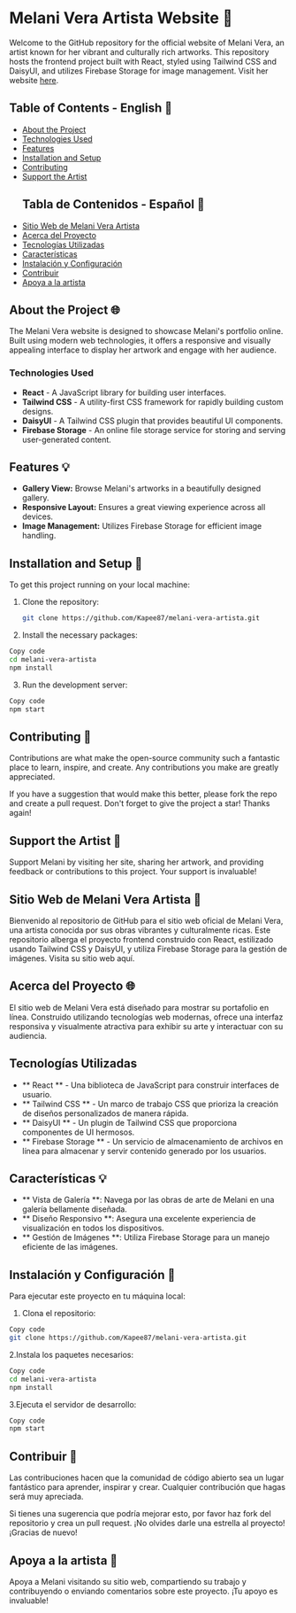 # Melani Vera Artista Website 🎨

Welcome to the GitHub repository for the official website of Melani Vera, an artist known for her vibrant and culturally rich artworks. This repository hosts the frontend project built with React, styled using Tailwind CSS and DaisyUI, and utilizes Firebase Storage for image management. Visit her website [here](https://melani-vera.vercel.app).

## Table of Contents - English 📑
- [About the Project](#about-the-project-)
- [Technologies Used](#technologies-used)
- [Features](#features-)
- [Installation and Setup](#installation-and-setup-)
- [Contributing](#contributing-)
- [Support the Artist](#support-the-artist-)
  ## Tabla de Contenidos - Español 📑
- [Sitio Web de Melani Vera Artista](#sitio-web-de-melani-vera-artista-)
- [Acerca del Proyecto](#acerca-del-proyecto-)
- [Tecnologías Utilizadas](#tecnologías-utilizadas)
- [Características](#características-)
- [Instalación y Configuración](#instalación-y-configuración-)
- [Contribuir](#contribuir-)
- [Apoya a la artista](#apoya-a-la-artista)

## About the Project 🌐

The Melani Vera website is designed to showcase Melani's portfolio online. Built using modern web technologies, it offers a responsive and visually appealing interface to display her artwork and engage with her audience.

### Technologies Used

- **React** - A JavaScript library for building user interfaces.
- **Tailwind CSS** - A utility-first CSS framework for rapidly building custom designs.
- **DaisyUI** - A Tailwind CSS plugin that provides beautiful UI components.
- **Firebase Storage** - An online file storage service for storing and serving user-generated content.

## Features 💡

- **Gallery View:** Browse Melani's artworks in a beautifully designed gallery.
- **Responsive Layout:** Ensures a great viewing experience across all devices.
- **Image Management:** Utilizes Firebase Storage for efficient image handling.

## Installation and Setup 🔧

To get this project running on your local machine:

1. Clone the repository:
   ```bash
   git clone https://github.com/Kapee87/melani-vera-artista.git
   ```
2. Install the necessary packages:
  ```bash
Copy code
cd melani-vera-artista
npm install
  ```

3. Run the development server:
```bash
Copy code
npm start
```

## Contributing 🤝
Contributions are what make the open-source community such a fantastic place to learn, inspire, and create. Any contributions you make are greatly appreciated.

If you have a suggestion that would make this better, please fork the repo and create a pull request. Don't forget to give the project a star! Thanks again!

## Support the Artist 💖
Support Melani by visiting her site, sharing her artwork, and providing feedback or contributions to this project. Your support is invaluable!

## Sitio Web de Melani Vera Artista 🎨
Bienvenido al repositorio de GitHub para el sitio web oficial de Melani Vera, una artista conocida por sus obras vibrantes y culturalmente ricas. Este repositorio alberga el proyecto frontend construido con React, estilizado usando Tailwind CSS y DaisyUI, y utiliza Firebase Storage para la gestión de imágenes. Visita su sitio web aquí.

## Acerca del Proyecto 🌐
El sitio web de Melani Vera está diseñado para mostrar su portafolio en línea. Construido utilizando tecnologías web modernas, ofrece una interfaz responsiva y visualmente atractiva para exhibir su arte y interactuar con su audiencia.

## Tecnologías Utilizadas
- ** React ** - Una biblioteca de JavaScript para construir interfaces de usuario.
- ** Tailwind CSS ** - Un marco de trabajo CSS que prioriza la creación de diseños personalizados de manera rápida.
- ** DaisyUI ** - Un plugin de Tailwind CSS que proporciona componentes de UI hermosos.
- ** Firebase Storage ** - Un servicio de almacenamiento de archivos en línea para almacenar y servir contenido generado por los usuarios.

## Características 💡
- ** Vista de Galería **: Navega por las obras de arte de Melani en una galería bellamente diseñada.
- ** Diseño Responsivo **: Asegura una excelente experiencia de visualización en todos los dispositivos.
- ** Gestión de Imágenes **: Utiliza Firebase Storage para un manejo eficiente de las imágenes.

## Instalación y Configuración 🔧

Para ejecutar este proyecto en tu máquina local:

1. Clona el repositorio:
```bash
Copy code
git clone https://github.com/Kapee87/melani-vera-artista.git
```

2.Instala los paquetes necesarios:
```bash
Copy code
cd melani-vera-artista
npm install
```

3.Ejecuta el servidor de desarrollo:
```bash
Copy code
npm start
```

## Contribuir 🤝
Las contribuciones hacen que la comunidad de código abierto sea un lugar fantástico para aprender, inspirar y crear. Cualquier contribución que hagas será muy apreciada.

Si tienes una sugerencia que podría mejorar esto, por favor haz fork del repositorio y crea un pull request. ¡No olvides darle una estrella al proyecto! ¡Gracias de nuevo!

## Apoya a la artista 💖
Apoya a Melani visitando su sitio web, compartiendo su trabajo y contribuyendo o enviando comentarios sobre este proyecto. ¡Tu apoyo es invaluable!
